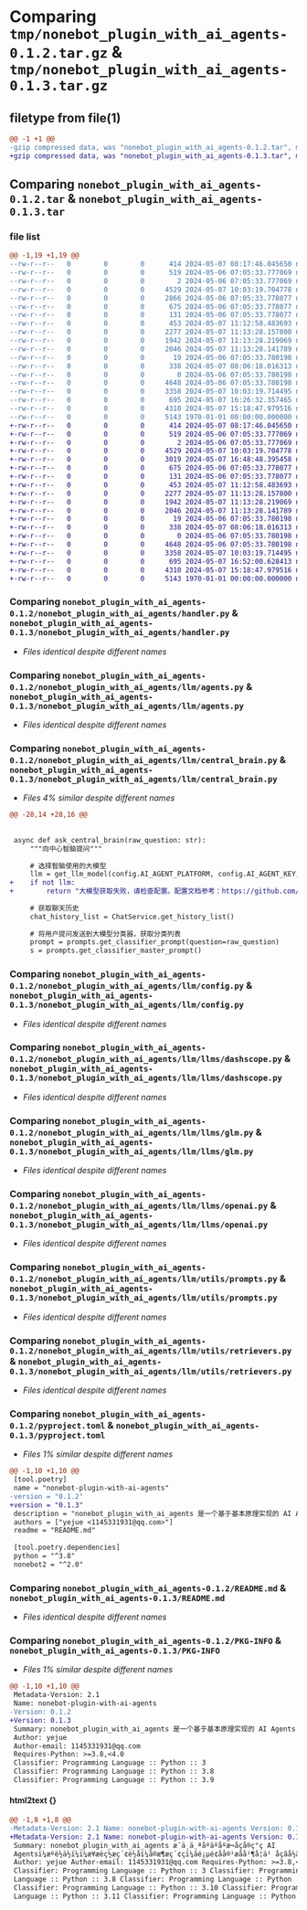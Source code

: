 # Comparing `tmp/nonebot_plugin_with_ai_agents-0.1.2.tar.gz` & `tmp/nonebot_plugin_with_ai_agents-0.1.3.tar.gz`

## filetype from file(1)

```diff
@@ -1 +1 @@
-gzip compressed data, was "nonebot_plugin_with_ai_agents-0.1.2.tar", max compression
+gzip compressed data, was "nonebot_plugin_with_ai_agents-0.1.3.tar", max compression
```

## Comparing `nonebot_plugin_with_ai_agents-0.1.2.tar` & `nonebot_plugin_with_ai_agents-0.1.3.tar`

### file list

```diff
@@ -1,19 +1,19 @@
--rw-r--r--   0        0        0      414 2024-05-07 08:17:46.045650 nonebot_plugin_with_ai_agents-0.1.2/nonebot_plugin_with_ai_agents/__init__.py
--rw-r--r--   0        0        0      519 2024-05-06 07:05:33.777069 nonebot_plugin_with_ai_agents-0.1.2/nonebot_plugin_with_ai_agents/handler.py
--rw-r--r--   0        0        0        2 2024-05-06 07:05:33.777069 nonebot_plugin_with_ai_agents-0.1.2/nonebot_plugin_with_ai_agents/llm/__init__.py
--rw-r--r--   0        0        0     4529 2024-05-07 10:03:19.704778 nonebot_plugin_with_ai_agents-0.1.2/nonebot_plugin_with_ai_agents/llm/agents.py
--rw-r--r--   0        0        0     2866 2024-05-06 07:05:33.778077 nonebot_plugin_with_ai_agents-0.1.2/nonebot_plugin_with_ai_agents/llm/central_brain.py
--rw-r--r--   0        0        0      675 2024-05-06 07:05:33.778077 nonebot_plugin_with_ai_agents-0.1.2/nonebot_plugin_with_ai_agents/llm/config.py
--rw-r--r--   0        0        0      131 2024-05-06 07:05:33.778077 nonebot_plugin_with_ai_agents-0.1.2/nonebot_plugin_with_ai_agents/llm/llms/__init__.py
--rw-r--r--   0        0        0      453 2024-05-07 11:12:58.483693 nonebot_plugin_with_ai_agents-0.1.2/nonebot_plugin_with_ai_agents/llm/llms/base.py
--rw-r--r--   0        0        0     2277 2024-05-07 11:13:28.157800 nonebot_plugin_with_ai_agents-0.1.2/nonebot_plugin_with_ai_agents/llm/llms/dashscope.py
--rw-r--r--   0        0        0     1942 2024-05-07 11:13:28.219069 nonebot_plugin_with_ai_agents-0.1.2/nonebot_plugin_with_ai_agents/llm/llms/glm.py
--rw-r--r--   0        0        0     2046 2024-05-07 11:13:28.141789 nonebot_plugin_with_ai_agents-0.1.2/nonebot_plugin_with_ai_agents/llm/llms/openai.py
--rw-r--r--   0        0        0       19 2024-05-06 07:05:33.780198 nonebot_plugin_with_ai_agents-0.1.2/nonebot_plugin_with_ai_agents/llm/mem_stores.py
--rw-r--r--   0        0        0      338 2024-05-07 08:06:18.016313 nonebot_plugin_with_ai_agents-0.1.2/nonebot_plugin_with_ai_agents/llm/services.py
--rw-r--r--   0        0        0        0 2024-05-06 07:05:33.780198 nonebot_plugin_with_ai_agents-0.1.2/nonebot_plugin_with_ai_agents/llm/utils/__init__.py
--rw-r--r--   0        0        0     4648 2024-05-06 07:05:33.780198 nonebot_plugin_with_ai_agents-0.1.2/nonebot_plugin_with_ai_agents/llm/utils/prompts.py
--rw-r--r--   0        0        0     3358 2024-05-07 10:03:19.714495 nonebot_plugin_with_ai_agents-0.1.2/nonebot_plugin_with_ai_agents/llm/utils/retrievers.py
--rw-r--r--   0        0        0      695 2024-05-07 16:26:32.357465 nonebot_plugin_with_ai_agents-0.1.2/pyproject.toml
--rw-r--r--   0        0        0     4310 2024-05-07 15:18:47.979516 nonebot_plugin_with_ai_agents-0.1.2/README.md
--rw-r--r--   0        0        0     5143 1970-01-01 00:00:00.000000 nonebot_plugin_with_ai_agents-0.1.2/PKG-INFO
+-rw-r--r--   0        0        0      414 2024-05-07 08:17:46.045650 nonebot_plugin_with_ai_agents-0.1.3/nonebot_plugin_with_ai_agents/__init__.py
+-rw-r--r--   0        0        0      519 2024-05-06 07:05:33.777069 nonebot_plugin_with_ai_agents-0.1.3/nonebot_plugin_with_ai_agents/handler.py
+-rw-r--r--   0        0        0        2 2024-05-06 07:05:33.777069 nonebot_plugin_with_ai_agents-0.1.3/nonebot_plugin_with_ai_agents/llm/__init__.py
+-rw-r--r--   0        0        0     4529 2024-05-07 10:03:19.704778 nonebot_plugin_with_ai_agents-0.1.3/nonebot_plugin_with_ai_agents/llm/agents.py
+-rw-r--r--   0        0        0     3019 2024-05-07 16:48:48.395458 nonebot_plugin_with_ai_agents-0.1.3/nonebot_plugin_with_ai_agents/llm/central_brain.py
+-rw-r--r--   0        0        0      675 2024-05-06 07:05:33.778077 nonebot_plugin_with_ai_agents-0.1.3/nonebot_plugin_with_ai_agents/llm/config.py
+-rw-r--r--   0        0        0      131 2024-05-06 07:05:33.778077 nonebot_plugin_with_ai_agents-0.1.3/nonebot_plugin_with_ai_agents/llm/llms/__init__.py
+-rw-r--r--   0        0        0      453 2024-05-07 11:12:58.483693 nonebot_plugin_with_ai_agents-0.1.3/nonebot_plugin_with_ai_agents/llm/llms/base.py
+-rw-r--r--   0        0        0     2277 2024-05-07 11:13:28.157800 nonebot_plugin_with_ai_agents-0.1.3/nonebot_plugin_with_ai_agents/llm/llms/dashscope.py
+-rw-r--r--   0        0        0     1942 2024-05-07 11:13:28.219069 nonebot_plugin_with_ai_agents-0.1.3/nonebot_plugin_with_ai_agents/llm/llms/glm.py
+-rw-r--r--   0        0        0     2046 2024-05-07 11:13:28.141789 nonebot_plugin_with_ai_agents-0.1.3/nonebot_plugin_with_ai_agents/llm/llms/openai.py
+-rw-r--r--   0        0        0       19 2024-05-06 07:05:33.780198 nonebot_plugin_with_ai_agents-0.1.3/nonebot_plugin_with_ai_agents/llm/mem_stores.py
+-rw-r--r--   0        0        0      338 2024-05-07 08:06:18.016313 nonebot_plugin_with_ai_agents-0.1.3/nonebot_plugin_with_ai_agents/llm/services.py
+-rw-r--r--   0        0        0        0 2024-05-06 07:05:33.780198 nonebot_plugin_with_ai_agents-0.1.3/nonebot_plugin_with_ai_agents/llm/utils/__init__.py
+-rw-r--r--   0        0        0     4648 2024-05-06 07:05:33.780198 nonebot_plugin_with_ai_agents-0.1.3/nonebot_plugin_with_ai_agents/llm/utils/prompts.py
+-rw-r--r--   0        0        0     3358 2024-05-07 10:03:19.714495 nonebot_plugin_with_ai_agents-0.1.3/nonebot_plugin_with_ai_agents/llm/utils/retrievers.py
+-rw-r--r--   0        0        0      695 2024-05-07 16:52:00.628413 nonebot_plugin_with_ai_agents-0.1.3/pyproject.toml
+-rw-r--r--   0        0        0     4310 2024-05-07 15:18:47.979516 nonebot_plugin_with_ai_agents-0.1.3/README.md
+-rw-r--r--   0        0        0     5143 1970-01-01 00:00:00.000000 nonebot_plugin_with_ai_agents-0.1.3/PKG-INFO
```

### Comparing `nonebot_plugin_with_ai_agents-0.1.2/nonebot_plugin_with_ai_agents/handler.py` & `nonebot_plugin_with_ai_agents-0.1.3/nonebot_plugin_with_ai_agents/handler.py`

 * *Files identical despite different names*

### Comparing `nonebot_plugin_with_ai_agents-0.1.2/nonebot_plugin_with_ai_agents/llm/agents.py` & `nonebot_plugin_with_ai_agents-0.1.3/nonebot_plugin_with_ai_agents/llm/agents.py`

 * *Files identical despite different names*

### Comparing `nonebot_plugin_with_ai_agents-0.1.2/nonebot_plugin_with_ai_agents/llm/central_brain.py` & `nonebot_plugin_with_ai_agents-0.1.3/nonebot_plugin_with_ai_agents/llm/central_brain.py`

 * *Files 4% similar despite different names*

```diff
@@ -28,14 +28,16 @@
 
 
 async def ask_central_brain(raw_question: str):
     """向中心智脑提问"""
 
     # 选择智脑使用的大模型
     llm = get_llm_model(config.AI_AGENT_PLATFORM, config.AI_AGENT_KEY, config.AI_AGENT_MODEL)
+    if not llm:
+        return "大模型获取失败，请检查配置。配置文档参考：https://github.com/yejue/nonebot-plugin-with-ai-agents"
 
     # 获取聊天历史
     chat_history_list = ChatService.get_history_list()
 
     # 将用户提问发送到大模型分类器，获取分类列表
     prompt = prompts.get_classifier_prompt(question=raw_question)
     s = prompts.get_classifier_master_prompt()
```

### Comparing `nonebot_plugin_with_ai_agents-0.1.2/nonebot_plugin_with_ai_agents/llm/config.py` & `nonebot_plugin_with_ai_agents-0.1.3/nonebot_plugin_with_ai_agents/llm/config.py`

 * *Files identical despite different names*

### Comparing `nonebot_plugin_with_ai_agents-0.1.2/nonebot_plugin_with_ai_agents/llm/llms/dashscope.py` & `nonebot_plugin_with_ai_agents-0.1.3/nonebot_plugin_with_ai_agents/llm/llms/dashscope.py`

 * *Files identical despite different names*

### Comparing `nonebot_plugin_with_ai_agents-0.1.2/nonebot_plugin_with_ai_agents/llm/llms/glm.py` & `nonebot_plugin_with_ai_agents-0.1.3/nonebot_plugin_with_ai_agents/llm/llms/glm.py`

 * *Files identical despite different names*

### Comparing `nonebot_plugin_with_ai_agents-0.1.2/nonebot_plugin_with_ai_agents/llm/llms/openai.py` & `nonebot_plugin_with_ai_agents-0.1.3/nonebot_plugin_with_ai_agents/llm/llms/openai.py`

 * *Files identical despite different names*

### Comparing `nonebot_plugin_with_ai_agents-0.1.2/nonebot_plugin_with_ai_agents/llm/utils/prompts.py` & `nonebot_plugin_with_ai_agents-0.1.3/nonebot_plugin_with_ai_agents/llm/utils/prompts.py`

 * *Files identical despite different names*

### Comparing `nonebot_plugin_with_ai_agents-0.1.2/nonebot_plugin_with_ai_agents/llm/utils/retrievers.py` & `nonebot_plugin_with_ai_agents-0.1.3/nonebot_plugin_with_ai_agents/llm/utils/retrievers.py`

 * *Files identical despite different names*

### Comparing `nonebot_plugin_with_ai_agents-0.1.2/pyproject.toml` & `nonebot_plugin_with_ai_agents-0.1.3/pyproject.toml`

 * *Files 1% similar despite different names*

```diff
@@ -1,10 +1,10 @@
 [tool.poetry]
 name = "nonebot-plugin-with-ai-agents"
-version = "0.1.2"
+version = "0.1.3"
 description = "nonebot_plugin_with_ai_agents 是一个基于基本原理实现的 AI Agents（智能体），拥有联网搜索能力（实时搜索等）、页面内容提取并学习回答、命令执行等功能"
 authors = ["yejue <1145331931@qq.com>"]
 readme = "README.md"
 
 [tool.poetry.dependencies]
 python = "^3.8"
 nonebot2 = "^2.0"
```

### Comparing `nonebot_plugin_with_ai_agents-0.1.2/README.md` & `nonebot_plugin_with_ai_agents-0.1.3/README.md`

 * *Files identical despite different names*

### Comparing `nonebot_plugin_with_ai_agents-0.1.2/PKG-INFO` & `nonebot_plugin_with_ai_agents-0.1.3/PKG-INFO`

 * *Files 1% similar despite different names*

```diff
@@ -1,10 +1,10 @@
 Metadata-Version: 2.1
 Name: nonebot-plugin-with-ai-agents
-Version: 0.1.2
+Version: 0.1.3
 Summary: nonebot_plugin_with_ai_agents 是一个基于基本原理实现的 AI Agents（智能体），拥有联网搜索能力（实时搜索等）、页面内容提取并学习回答、命令执行等功能
 Author: yejue
 Author-email: 1145331931@qq.com
 Requires-Python: >=3.8,<4.0
 Classifier: Programming Language :: Python :: 3
 Classifier: Programming Language :: Python :: 3.8
 Classifier: Programming Language :: Python :: 3.9
```

#### html2text {}

```diff
@@ -1,8 +1,8 @@
-Metadata-Version: 2.1 Name: nonebot-plugin-with-ai-agents Version: 0.1.2
+Metadata-Version: 2.1 Name: nonebot-plugin-with-ai-agents Version: 0.1.3
 Summary: nonebot_plugin_with_ai_agents æ¯ä¸ä¸ªåºäºåºæ¬åçå®ç°ç AI
 Agentsï¼æºè½ä½ï¼ï¼æ¥æèç½æç´¢è½åï¼å®æ¶æç´¢ç­ï¼ãé¡µé¢åå®¹æåå¹¶å­¦ä¹ åç­ãå½ä»¤æ§è¡ç­åè½
 Author: yejue Author-email: 1145331931@qq.com Requires-Python: >=3.8,<4.0
 Classifier: Programming Language :: Python :: 3 Classifier: Programming
 Language :: Python :: 3.8 Classifier: Programming Language :: Python :: 3.9
 Classifier: Programming Language :: Python :: 3.10 Classifier: Programming
 Language :: Python :: 3.11 Classifier: Programming Language :: Python :: 3.12
```

